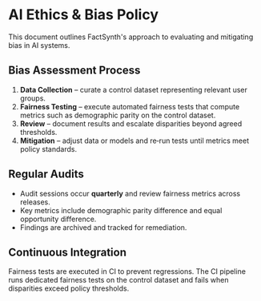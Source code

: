 # AI Ethics & Bias Policy

This document outlines FactSynth's approach to evaluating and mitigating bias in AI systems.

## Bias Assessment Process
1. **Data Collection** – curate a control dataset representing relevant user groups.
2. **Fairness Testing** – execute automated fairness tests that compute metrics such as demographic parity on the control dataset.
3. **Review** – document results and escalate disparities beyond agreed thresholds.
4. **Mitigation** – adjust data or models and re‑run tests until metrics meet policy standards.

## Regular Audits
- Audit sessions occur **quarterly** and review fairness metrics across releases.
- Key metrics include demographic parity difference and equal opportunity difference.
- Findings are archived and tracked for remediation.

## Continuous Integration
Fairness tests are executed in CI to prevent regressions. The CI pipeline runs dedicated
fairness tests on the control dataset and fails when disparities exceed policy thresholds.
